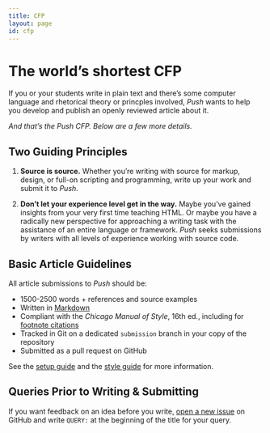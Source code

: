 ```yaml
---
title: CFP
layout: page
id: cfp
---
```


# The world’s shortest CFP

If you or your students write in plain text and there’s some computer language and rhetorical
theory or princples involved, *Push* wants to help you develop and publish an openly reviewed
article about it.

*And that’s the Push CFP. Below are a few more details.*

## Two Guiding Principles

1. **Source is source.** Whether you’re writing with source for markup, design, or full-on scripting
and programming, write up your work and submit it to *Push*.

2. **Don’t let your experience level get in the way.** Maybe you’ve gained insights from your
very first time teaching HTML. Or maybe you have a radically new perspective for approaching a
writing task with the assistance of an entire language or framework. *Push* seeks submissions by
writers with all levels of experience working with source code.

## Basic Article Guidelines

All article submissions to *Push* should be:

* 1500-2500 words + references and source examples
* Written in [Markdown](http://daringfireball.net/projects/markdown/syntax)
* Compliant with the *Chicago Manual of Style*, 16th ed., including for
  [footnote citations](/style-guide.html#footnotes_and_citation)
* Tracked in Git on a dedicated `submission` branch in your copy of the repository
* Submitted as a pull request on GitHub

See the [setup guide](/learn/) and the [style guide](/style-guide.html) for more information.

## Queries Prior to Writing & Submitting

If you want feedback on an idea before you write,
[open a new issue](https://github.com/cwcon/push/issues/new) on GitHub and write `QUERY:`
at the beginning of the title for your query.
